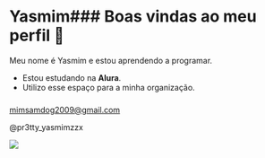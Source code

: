 # Yasmim### Boas vindas ao meu perfil  👋


Meu nome é Yasmim e estou aprendendo a programar.

- Estou estudando na **Alura**.
- Utilizo esse espaço para a minha organização.

###

mimsamdog2009@gmail.com

@pr3tty_yasmimzzx

![](https://media1.tenor.com/m/kWejy2kDcTwAAAAC/office.gif)
